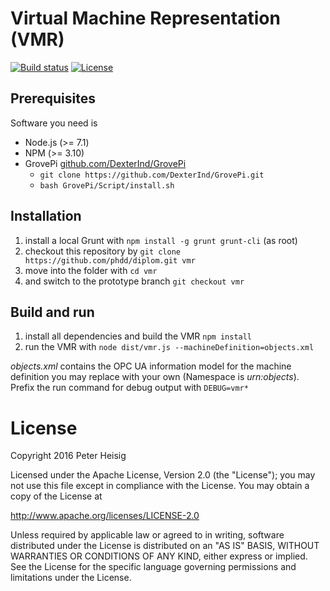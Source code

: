 # Virtual Machine Representation (VMR)

[![Build status](https://travis-ci.org/phdd/diplom.svg?branch=vmr)](https://travis-ci.org/phdd/diplom?branch=vmr) [![License](https://img.shields.io/badge/License-Apache%202.0-blue.svg)](https://opensource.org/licenses/Apache-2.0)

## Prerequisites

Software you need is

* Node.js (>= 7.1)
* NPM (>= 3.10)
* GrovePi [github.com/DexterInd/GrovePi](https://github.com/DexterInd/GrovePi)
    - ```git clone https://github.com/DexterInd/GrovePi.git``` 
    - ```bash GrovePi/Script/install.sh```

## Installation

1. install a local Grunt with ```npm install -g grunt grunt-cli``` (as root)
2. checkout this repository by ```git clone https://github.com/phdd/diplom.git vmr```
3. move into the folder with ```cd vmr```
4. and switch to the prototype branch ```git checkout vmr```

## Build and run

1. install all dependencies and build the VMR ```npm install```
2. run the VMR with ```node dist/vmr.js --machineDefinition=objects.xml```

_objects.xml_ contains the OPC UA information model for the machine definition you may replace with your own (Namespace is _urn:objects_). Prefix the run command for debug output with ```DEBUG=vmr*```

<!--
grunt && scp objects.xml pi@192.168.12.17:/home/pi/vmr/ && scp -r dist/ pi@192.168.12.17:/home/pi/vmr/ && scp package.json pi@192.168.12.17:/home/pi/vmr/ && ssh -t pi@192.168.12.17 "NODE_ENV=production DEBUG=vmr* node vmr/dist/vmr.js --machineDefinition=objects.xml"
-->

# License

Copyright 2016 Peter Heisig 

Licensed under the Apache License, Version 2.0 (the "License");
you may not use this file except in compliance with the License.
You may obtain a copy of the License at

  http://www.apache.org/licenses/LICENSE-2.0

Unless required by applicable law or agreed to in writing, software
distributed under the License is distributed on an "AS IS" BASIS,
WITHOUT WARRANTIES OR CONDITIONS OF ANY KIND, either express or implied.
See the License for the specific language governing permissions and
limitations under the License.

<!--
```
ElectionSensor = require '../cps/PresidentSensor'

class PhysicalPresidentType

  # 1) Declare OPC UA Variables (with '$' prefix)
  $Elected_President: null

  constructor: (options) ->
    # 2) Initialize sensor with connectionIdentifier value
    #    eg., for OPC UA Model-Object President:
    #      { "candidates": [ 'Clinton', 'Trump' ] }
    @ElectionSensor = new ElectionSensor options.President.candidates
    
    # 3) Setup sensor listener
    @ElectionSensor.onDemocraticDecision = @_onDemocraticDecision
    
    # 4) Initialize variables 
    @$Elected_President = 'Obama'

  # 5) Declare OPC UA Methods (with '$' prefix)
  $Start_Elections: =>
    @ElectionSensor.askPeople()

  # 6) Implement component logic with variable assignment
  _onDemocraticDecision: (electedPresident) =>
    switch electedPresident
      when   'Trump' then @$Elected_President = 'Giant Douche'
      when 'Clinton' then @$Elected_President = 'Turd Sandwich'
                     else @$Elected_President = 'Jesus'

#noinspection JSUnresolvedVariable
module.exports = PhysicalWorldDominationType
```
-->
